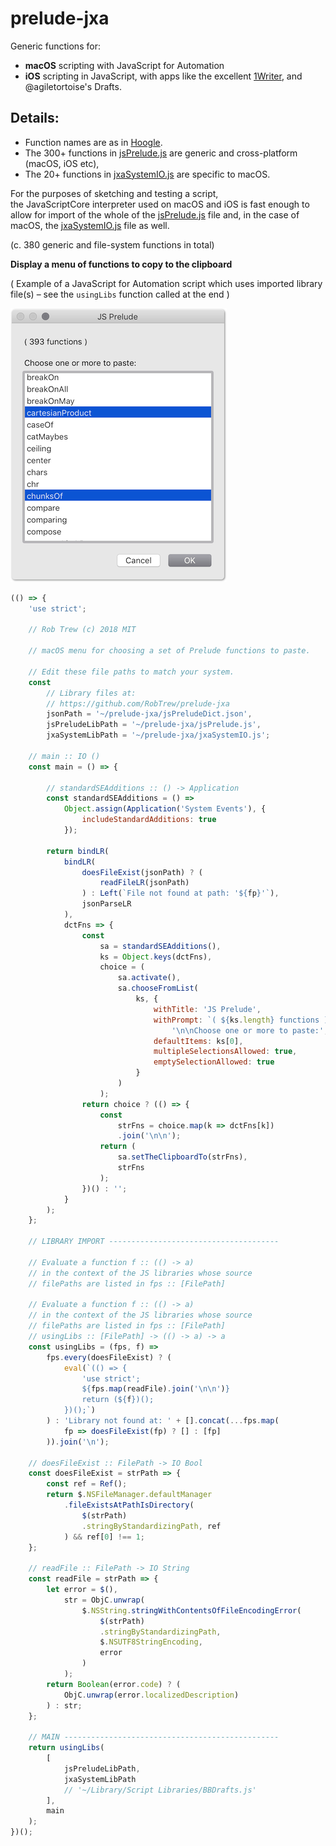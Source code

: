 # prelude-jxa
Generic functions for:

- **macOS** scripting with JavaScript for Automation
- **iOS** scripting in JavaScript, with apps like the excellent [1Writer](http://1writerapp.com/), and @agiletortoise's Drafts.

## Details:

- Function names are as in [Hoogle](https://www.haskell.org/hoogle/?hoogle=concatMap).
- The 300+ functions in [jsPrelude.js](https://github.com/RobTrew/prelude-jxa/blob/master/jsPrelude.js) are generic and cross-platform (macOS, iOS etc),
- The 20+ functions in [jxaSystemIO.js](https://github.com/RobTrew/prelude-jxa/blob/master/jxaSystemIO.js) are specific to macOS.

For the purposes of sketching and testing  a script,  
the JavaScriptCore interpreter used on macOS and iOS is fast enough
to allow for import of the whole of the [jsPrelude.js](https://github.com/RobTrew/prelude-jxa/blob/master/jsPrelude.js) file and,
in the case of macOS, the [jxaSystemIO.js](https://github.com/RobTrew/prelude-jxa/blob/master/jxaSystemIO.js) file as well.

(c. 380 generic and file-system functions in total)

**Display a menu of functions to copy to the clipboard**

( Example of a JavaScript for Automation script which uses imported library
 file(s) – see the `usingLibs` function called at the end )

 ![Menu of functions](./functionMenu.png)

```javascript
(() => {
    'use strict';

    // Rob Trew (c) 2018 MIT

    // macOS menu for choosing a set of Prelude functions to paste.

    // Edit these file paths to match your system.
    const
        // Library files at:
        // https://github.com/RobTrew/prelude-jxa
        jsonPath = '~/prelude-jxa/jsPreludeDict.json',
        jsPreludeLibPath = '~/prelude-jxa/jsPrelude.js',
        jxaSystemLibPath = '~/prelude-jxa/jxaSystemIO.js';

    // main :: IO ()
    const main = () => {

        // standardSEAdditions :: () -> Application
        const standardSEAdditions = () =>
            Object.assign(Application('System Events'), {
                includeStandardAdditions: true
            });

        return bindLR(
            bindLR(
                doesFileExist(jsonPath) ? (
                    readFileLR(jsonPath)
                ) : Left(`File not found at path: '${fp}'`),
                jsonParseLR
            ),
            dctFns => {
                const
                    sa = standardSEAdditions(),
                    ks = Object.keys(dctFns),
                    choice = (
                        sa.activate(),
                        sa.chooseFromList(
                            ks, {
                                withTitle: 'JS Prelude',
                                withPrompt: `( ${ks.length} functions )` +
                                    '\n\nChoose one or more to paste:',
                                defaultItems: ks[0],
                                multipleSelectionsAllowed: true,
                                emptySelectionAllowed: true
                            }
                        )
                    );
                return choice ? (() => {
                    const
                        strFns = choice.map(k => dctFns[k])
                        .join('\n\n');
                    return (
                        sa.setTheClipboardTo(strFns),
                        strFns
                    );
                })() : '';
            }
        );
    };

    // LIBRARY IMPORT --------------------------------------

    // Evaluate a function f :: (() -> a)
    // in the context of the JS libraries whose source
    // filePaths are listed in fps :: [FilePath]

    // Evaluate a function f :: (() -> a)
    // in the context of the JS libraries whose source
    // filePaths are listed in fps :: [FilePath]
    // usingLibs :: [FilePath] -> (() -> a) -> a
    const usingLibs = (fps, f) =>
        fps.every(doesFileExist) ? (
            eval(`(() => {
                'use strict';
                ${fps.map(readFile).join('\n\n')}
                return (${f})();
            })();`)
        ) : 'Library not found at: ' + [].concat(...fps.map(
            fp => doesFileExist(fp) ? [] : [fp]
        )).join('\n');

    // doesFileExist :: FilePath -> IO Bool
    const doesFileExist = strPath => {
        const ref = Ref();
        return $.NSFileManager.defaultManager
            .fileExistsAtPathIsDirectory(
                $(strPath)
                .stringByStandardizingPath, ref
            ) && ref[0] !== 1;
    };

    // readFile :: FilePath -> IO String
    const readFile = strPath => {
        let error = $(),
            str = ObjC.unwrap(
                $.NSString.stringWithContentsOfFileEncodingError(
                    $(strPath)
                    .stringByStandardizingPath,
                    $.NSUTF8StringEncoding,
                    error
                )
            );
        return Boolean(error.code) ? (
            ObjC.unwrap(error.localizedDescription)
        ) : str;
    };

    // MAIN ------------------------------------------------
    return usingLibs(
        [
            jsPreludeLibPath,
            jxaSystemLibPath
            // '~/Library/Script Libraries/BBDrafts.js'
        ],
        main
    );
})();
```
